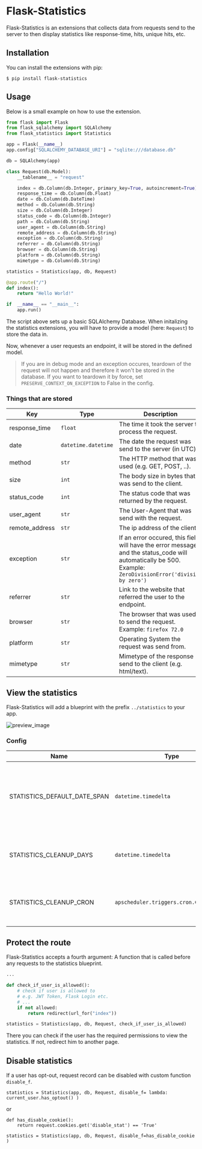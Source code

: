 
# Flask-Statistics

Flask-Statistics is an extensions that collects data from requests send to the server to then display statistics like response-time, hits, unique hits, etc.

## Installation
You can install the extensions with pip:

    $ pip install flask-statistics

## Usage
Below is a small example on how to use the extension.
```py
from flask import Flask
from flask_sqlalchemy import SQLAlchemy
from flask_statistics import Statistics

app = Flask(__name__)
app.config["SQLALCHEMY_DATABASE_URI"] = "sqlite:///database.db"

db = SQLAlchemy(app)

class Request(db.Model):
    __tablename__ = "request"

    index = db.Column(db.Integer, primary_key=True, autoincrement=True)
    response_time = db.Column(db.Float)
    date = db.Column(db.DateTime)
    method = db.Column(db.String)
    size = db.Column(db.Integer)
    status_code = db.Column(db.Integer)
    path = db.Column(db.String)
    user_agent = db.Column(db.String)
    remote_address = db.Column(db.String)
    exception = db.Column(db.String)
    referrer = db.Column(db.String)
    browser = db.Column(db.String)
    platform = db.Column(db.String)
    mimetype = db.Column(db.String)

statistics = Statistics(app, db, Request)

@app.route("/")
def index():
    return "Hello World!"

if  __name__ == "__main__":
    app.run()
```

The script above sets up a basic SQLAlchemy Database.
When initalizing the statistics extensions, you will have to provide a model (here: ```Request```) to store the data in.

Now, whenever a user requests an endpoint, it will be stored in the defined model.

> If you are in debug mode and an exception occures, teardown of the request will not happen and therefore it won't be stored in the database. If you want to teardown it by force, set ```PRESERVE_CONTEXT_ON_EXCEPTION``` to False in the config.

### Things that are stored
|Key|Type|Description  |
|--|--|--|
|response_time|```float```|The time it took the server to process the request.|
|date|```datetime.datetime```|The date the request was send to the server (in UTC).|
|method|```str```|The HTTP method that was used (e.g. GET, POST, ..).|
|size|```int```|The body size in bytes that was send to the client.|
|status_code|```int```|The status code that was returned by the request.
|user_agent|```str```|The User-Agent that was send with the request.|
|remote_address|```str```|The ip address of the client.|
|exception|```str```|If an error occured, this field will have the error message and the status_code will automatically be 500. <br/>Example: ```ZeroDivisionError('division by zero')```|
|referrer|```str```|Link to the website that referred the user to the endpoint.|
|browser|```str```|The browser that was used to send the request. <br/> Example: ```firefox 72.0```|
|platform|```str```|Operating System the request was send from.|
|mimetype|```str```|Mimetype of the response send to the client (e.g. html/text).|

## View the statistics
Flask-Statistics will add a blueprint with the prefix ```../statistics``` to your app.

![preview_image](https://i.imgur.com/0P3y7E7.png)

### Config
|Name|Type|Description|Default|
|--|--|--|--|
|STATISTICS_DEFAULT_DATE_SPAN|```datetime.timedelta```|If no date was selected, it will be set to today as end and today - option as start.|```datetime.timedelta(days=7)```
|STATISTICS_CLEANUP_DAYS|```datetime.timedelta```|Time to keep request in database before cleanup|```datetime.timedelta(days=60)```
|STATISTICS_CLEANUP_CRON|```apscheduler.triggers.cron.CronTrigger```|When cleanup will be done. Default: once a day at 00:26|```CronTrigger(second=0, minute=26, hour=0)```

## Protect the route
Flask-Statistics accepts a fourth argument: A function that is called before any requests to the statistics blueprint.

```py
...

def check_if_user_is_allowed():
    # check if user is allowed to
    # e.g. JWT Token, Flask Login etc.
    # ...
    if not allowed:
        return redirect(url_for("index"))

statistics = Statistics(app, db, Request, check_if_user_is_allowed)
```

There you can check if the user has the required permissions to view the statistics. If not, redirect him to another page.

## Disable statistics
If a user has opt-out, request record can be disabled with custom function `disable_f`.
```
statistics = Statistics(app, db, Request, disable_f= lambda: current_user.has_optout() )
```
or
```
def has_disable_cookie():
    return request.cookies.get('disable_stat') == 'True'

statistics = Statistics(app, db, Request, disable_f=has_disable_cookie )
```
